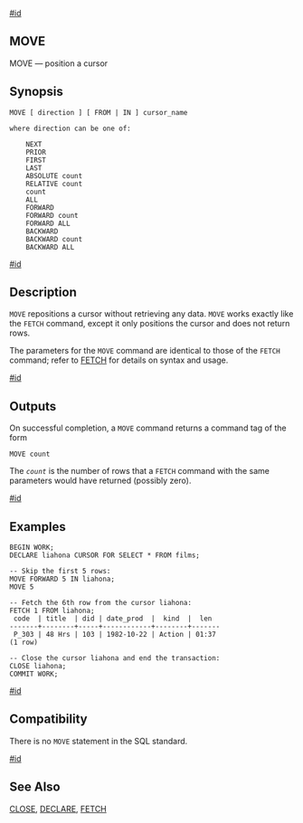 [#id](#SQL-MOVE)

## MOVE

MOVE — position a cursor

## Synopsis

```
MOVE [ direction ] [ FROM | IN ] cursor_name

where direction can be one of:

    NEXT
    PRIOR
    FIRST
    LAST
    ABSOLUTE count
    RELATIVE count
    count
    ALL
    FORWARD
    FORWARD count
    FORWARD ALL
    BACKWARD
    BACKWARD count
    BACKWARD ALL
```

[#id](#id-1.9.3.157.6)

## Description

`MOVE` repositions a cursor without retrieving any data. `MOVE` works exactly like the `FETCH` command, except it only positions the cursor and does not return rows.

The parameters for the `MOVE` command are identical to those of the `FETCH` command; refer to [FETCH](sql-fetch) for details on syntax and usage.

[#id](#id-1.9.3.157.7)

## Outputs

On successful completion, a `MOVE` command returns a command tag of the form

```
MOVE count
```

The *`count`* is the number of rows that a `FETCH` command with the same parameters would have returned (possibly zero).

[#id](#id-1.9.3.157.8)

## Examples

```
BEGIN WORK;
DECLARE liahona CURSOR FOR SELECT * FROM films;

-- Skip the first 5 rows:
MOVE FORWARD 5 IN liahona;
MOVE 5

-- Fetch the 6th row from the cursor liahona:
FETCH 1 FROM liahona;
 code  | title  | did | date_prod  |  kind  |  len
-------+--------+-----+------------+--------+-------
 P_303 | 48 Hrs | 103 | 1982-10-22 | Action | 01:37
(1 row)

-- Close the cursor liahona and end the transaction:
CLOSE liahona;
COMMIT WORK;
```

[#id](#id-1.9.3.157.9)

## Compatibility

There is no `MOVE` statement in the SQL standard.

[#id](#id-1.9.3.157.10)

## See Also

[CLOSE](sql-close), [DECLARE](sql-declare), [FETCH](sql-fetch)